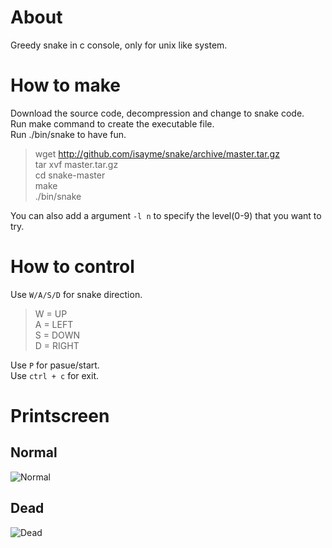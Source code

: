 About
=====

Greedy snake in c console, only for unix like system.

How to make
===========
Download the source code, decompression and change to snake code.  
Run make command to create the executable file.  
Run ./bin/snake to have fun.  
> wget http://github.com/isayme/snake/archive/master.tar.gz  
> tar xvf master.tar.gz  
> cd snake-master  
> make  
> ./bin/snake     

You can also add a argument `-l n` to specify the level(0-9) that you want to try.  

How to control
==============
Use `W/A/S/D` for snake direction.  
> W = UP  
A = LEFT  
S = DOWN  
D = RIGHT  

Use `P` for pasue/start.  
Use `ctrl + c` for exit.  

Printscreen
===========

## Normal ##
![Normal](https://raw.github.com/isayme/snake/master/bin/snake_normal.png)
## Dead ##
![Dead](https://raw.github.com/isayme/snake/master/bin/snake_dead.png)